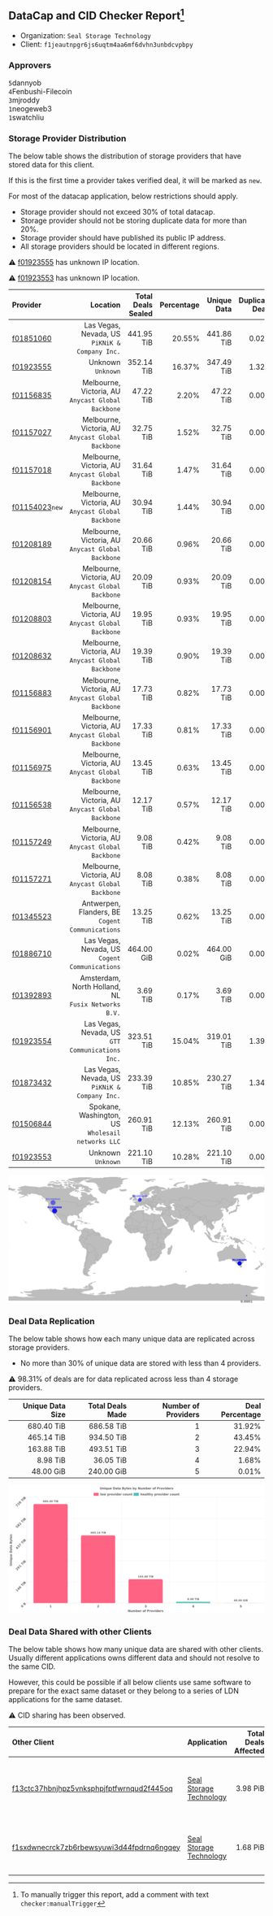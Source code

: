 ## DataCap and CID Checker Report[^1]
 - Organization: `Seal Storage Technology`
 - Client: `f1jeautnpgr6js6uqtm4aa6mf6dvhn3unbdcvpbpy`
### Approvers
`5`dannyob<br/>`4`Fenbushi-Filecoin<br/>`3`mjroddy<br/>`1`neogeweb3<br/>`1`swatchliu

### Storage Provider Distribution
The below table shows the distribution of storage providers that have stored data for this client.

If this is the first time a provider takes verified deal, it will be marked as `new`.

For most of the datacap application, below restrictions should apply.
 - Storage provider should not exceed 30% of total datacap.
 - Storage provider should not be storing duplicate data for more than 20%.
 - Storage provider should have published its public IP address.
 - All storage providers should be located in different regions.

⚠️ [f01923555](https://filfox.info/en/address/f01923555) has unknown IP location.

⚠️ [f01923553](https://filfox.info/en/address/f01923553) has unknown IP location.

| Provider                                                    |                                               Location | Total Deals Sealed | Percentage | Unique Data | Duplicate Deals |
| :---------------------------------------------------------- | -----------------------------------------------------: | -----------------: | ---------: | ----------: | --------------: |
| [f01851060](https://filfox.info/en/address/f01851060)       |      Las Vegas, Nevada, US<br/>`PiKNiK & Company Inc.` |         441.95 TiB |     20.55% |  441.86 TiB |           0.02% |
| [f01923555](https://filfox.info/en/address/f01923555)       |                                  Unknown<br/>`Unknown` |         352.14 TiB |     16.37% |  347.49 TiB |           1.32% |
| [f01156835](https://filfox.info/en/address/f01156835)       |  Melbourne, Victoria, AU<br/>`Anycast Global Backbone` |          47.22 TiB |      2.20% |   47.22 TiB |           0.00% |
| [f01157027](https://filfox.info/en/address/f01157027)       |  Melbourne, Victoria, AU<br/>`Anycast Global Backbone` |          32.75 TiB |      1.52% |   32.75 TiB |           0.00% |
| [f01157018](https://filfox.info/en/address/f01157018)       |  Melbourne, Victoria, AU<br/>`Anycast Global Backbone` |          31.64 TiB |      1.47% |   31.64 TiB |           0.00% |
| [f01154023](https://filfox.info/en/address/f01154023)`new`  |  Melbourne, Victoria, AU<br/>`Anycast Global Backbone` |          30.94 TiB |      1.44% |   30.94 TiB |           0.00% |
| [f01208189](https://filfox.info/en/address/f01208189)       |  Melbourne, Victoria, AU<br/>`Anycast Global Backbone` |          20.66 TiB |      0.96% |   20.66 TiB |           0.00% |
| [f01208154](https://filfox.info/en/address/f01208154)       |  Melbourne, Victoria, AU<br/>`Anycast Global Backbone` |          20.09 TiB |      0.93% |   20.09 TiB |           0.00% |
| [f01208803](https://filfox.info/en/address/f01208803)       |  Melbourne, Victoria, AU<br/>`Anycast Global Backbone` |          19.95 TiB |      0.93% |   19.95 TiB |           0.00% |
| [f01208632](https://filfox.info/en/address/f01208632)       |  Melbourne, Victoria, AU<br/>`Anycast Global Backbone` |          19.39 TiB |      0.90% |   19.39 TiB |           0.00% |
| [f01156883](https://filfox.info/en/address/f01156883)       |  Melbourne, Victoria, AU<br/>`Anycast Global Backbone` |          17.73 TiB |      0.82% |   17.73 TiB |           0.00% |
| [f01156901](https://filfox.info/en/address/f01156901)       |  Melbourne, Victoria, AU<br/>`Anycast Global Backbone` |          17.33 TiB |      0.81% |   17.33 TiB |           0.00% |
| [f01156975](https://filfox.info/en/address/f01156975)       |  Melbourne, Victoria, AU<br/>`Anycast Global Backbone` |          13.45 TiB |      0.63% |   13.45 TiB |           0.00% |
| [f01156538](https://filfox.info/en/address/f01156538)       |  Melbourne, Victoria, AU<br/>`Anycast Global Backbone` |          12.17 TiB |      0.57% |   12.17 TiB |           0.00% |
| [f01157249](https://filfox.info/en/address/f01157249)       |  Melbourne, Victoria, AU<br/>`Anycast Global Backbone` |           9.08 TiB |      0.42% |    9.08 TiB |           0.00% |
| [f01157271](https://filfox.info/en/address/f01157271)       |  Melbourne, Victoria, AU<br/>`Anycast Global Backbone` |           8.08 TiB |      0.38% |    8.08 TiB |           0.00% |
| [f01345523](https://filfox.info/en/address/f01345523)       |    Antwerpen, Flanders, BE<br/>`Cogent Communications` |          13.25 TiB |      0.62% |   13.25 TiB |           0.00% |
| [f01886710](https://filfox.info/en/address/f01886710)       |      Las Vegas, Nevada, US<br/>`Cogent Communications` |         464.00 GiB |      0.02% |  464.00 GiB |           0.00% |
| [f01392893](https://filfox.info/en/address/f01392893)       | Amsterdam, North Holland, NL<br/>`Fusix Networks B.V.` |           3.69 TiB |      0.17% |    3.69 TiB |           0.00% |
| [f01923554](https://filfox.info/en/address/f01923554)       |    Las Vegas, Nevada, US<br/>`GTT Communications Inc.` |         323.51 TiB |     15.04% |  319.01 TiB |           1.39% |
| [f01873432](https://filfox.info/en/address/f01873432)       |      Las Vegas, Nevada, US<br/>`PiKNiK & Company Inc.` |         233.39 TiB |     10.85% |  230.27 TiB |           1.34% |
| [f01506844](https://filfox.info/en/address/f01506844)       |   Spokane, Washington, US<br/>`Wholesail networks LLC` |         260.91 TiB |     12.13% |  260.91 TiB |           0.00% |
| [f01923553](https://filfox.info/en/address/f01923553)       |                                  Unknown<br/>`Unknown` |         221.10 TiB |     10.28% |  221.10 TiB |           0.00% |

![Provider Distribution](https://raw.githubusercontent.com/data-preservation-programs/filplus-checker-assets/main/filecoin-project/filecoin-plus-large-datasets/issues/955/1676012873777.png)
### Deal Data Replication
The below table shows how each many unique data are replicated across storage providers.
- No more than 30% of unique data are stored with less than 4 providers.

⚠️ 98.31% of deals are for data replicated across less than 4 storage providers.

| Unique Data Size | Total Deals Made | Number of Providers | Deal Percentage |
| ---------------: | ---------------: | ------------------: | --------------: |
|       680.40 TiB |       686.58 TiB |                   1 |          31.92% |
|       465.14 TiB |       934.50 TiB |                   2 |          43.45% |
|       163.88 TiB |       493.51 TiB |                   3 |          22.94% |
|         8.98 TiB |        36.05 TiB |                   4 |           1.68% |
|        48.00 GiB |       240.00 GiB |                   5 |           0.01% |

![Replication Distribution](https://raw.githubusercontent.com/data-preservation-programs/filplus-checker-assets/main/filecoin-project/filecoin-plus-large-datasets/issues/955/1676012874464.png)
### Deal Data Shared with other Clients
The below table shows how many unique data are shared with other clients.
Usually different applications owns different data and should not resolve to the same CID.

However, this could be possible if all below clients use same software to prepare for the exact same dataset or they belong to a series of LDN applications for the same dataset.

⚠️ CID sharing has been observed.

| Other Client                                                                                                          | Application                                                                                            | Total Deals Affected | Unique CIDs | Approvers                                                                                          |
| :-------------------------------------------------------------------------------------------------------------------- | :----------------------------------------------------------------------------------------------------- | -------------------: | ----------: | :------------------------------------------------------------------------------------------------- |
| [f13ctc37hbnjhpz5vnksphpjfptfwrnqud2f445oq](https://filfox.info/en/address/f13ctc37hbnjhpz5vnksphpjfptfwrnqud2f445oq) | [Seal Storage Technology](https://github.com/filecoin-project/filecoin-plus-large-datasets/issues/326) |             3.98 PiB |      53,721 | `6`dannyob<br/>`5`Fenbushi-Filecoin<br/>`5`MegTei<br/>`1`mjroddy<br/>`1`neogeweb3<br/>`2`swatchliu |
| [f1sxdwnecrck7zb6rbewsyuwi3d44fpdrnq6ngqey](https://filfox.info/en/address/f1sxdwnecrck7zb6rbewsyuwi3d44fpdrnq6ngqey) | [Seal Storage Technology](https://github.com/filecoin-project/filecoin-plus-large-datasets/issues/327) |             1.68 PiB |      33,296 | `4`dannyob<br/>`3`Fenbushi-Filecoin<br/>`3`MegTei<br/>`2`neogeweb3<br/>`1`swatchliu                |

[^1]: To manually trigger this report, add a comment with text `checker:manualTrigger`

